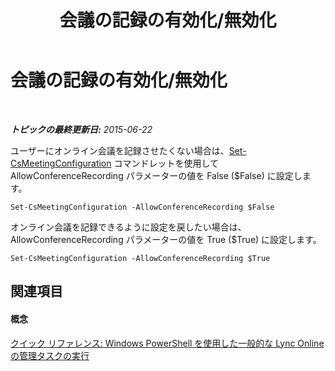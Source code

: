 ﻿---
title: 会議の記録の有効化/無効化
TOCTitle: 会議の記録の有効化/無効化
ms:assetid: f6c5afab-081c-495c-97f7-135dcc2f6085
ms:mtpsurl: https://technet.microsoft.com/ja-jp/library/Dn362857(v=OCS.15)
ms:contentKeyID: 56270160
ms.date: 06/02/2017
mtps_version: v=OCS.15
ms.translationtype: HT
---

# 会議の記録の有効化/無効化

 

_**トピックの最終更新日:** 2015-06-22_

ユーザーにオンライン会議を記録させたくない場合は、[Set-CsMeetingConfiguration](set-csmeetingconfiguration.md) コマンドレットを使用して AllowConferenceRecording パラメーターの値を False ($False) に設定します。

    Set-CsMeetingConfiguration -AllowConferenceRecording $False

オンライン会議を記録できるように設定を戻したい場合は、AllowConferenceRecording パラメーターの値を True ($True) に設定します。

    Set-CsMeetingConfiguration -AllowConferenceRecording $True

## 関連項目

#### 概念

[クイック リファレンス: Windows PowerShell を使用した一般的な Lync Online の管理タスクの実行](quick-reference-using-windows-powershell-to-do-common-skype-for-business-online-management-tasks.md)

